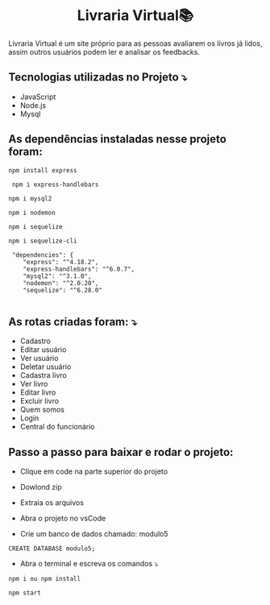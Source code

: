 <h1 align="center"> Livraria Virtual📚  </h1>
Livraria Virtual é um site próprio para as pessoas avaliarem os livros já lidos, assim outros usuários podem ler e analisar os feedbacks.

## Tecnologias utilizadas no Projeto ⤵️

- JavaScript
- Node.js
- Mysql


## As dependências instaladas nesse projeto foram: 

```
npm install express
```

```
 npm i express-handlebars
```


```
npm i mysql2
```

```
npm i nodemon
```

```
npm i sequelize
```

```
npm i sequelize-cli
```
```
 "dependencies": {
    "express": "^4.18.2",
    "express-handlebars": "^6.0.7",
    "mysql2": "^3.1.0",
    "nodemon": "^2.0.20",
    "sequelize": "^6.28.0"
  
```
## As rotas criadas foram:  ⤵️

- Cadastro
- Editar usuário
- Ver usuário
- Deletar usuário
- Cadastra livro
- Ver livro
- Editar livro
- Excluir livro
- Quem somos
- Login
- Central do funcionário

## Passo a passo para baixar e rodar o projeto: 

- Clique em code na parte superior do projeto 


- Dowlond zip

- Extraia os arquivos


- Abra o projeto no vsCode

- Crie um banco de dados chamado: modulo5

```
CREATE DATABASE modulo5;
```
- Abra o terminal e escreva os comandos ⤵️


```
npm i ou npm install
```


```
npm start 
```
